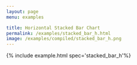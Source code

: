 ```yaml
---
layout: page
menu: examples

title: Horizontal Stacked Bar Chart
permalink: /examples/stacked_bar_h.html
image: /examples/compiled/stacked_bar_h.png
---
```




{% include example.html spec='stacked_bar_h'%}
